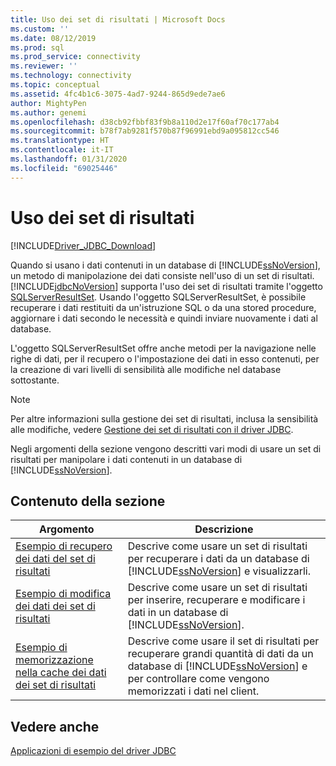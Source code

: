 ```yaml
---
title: Uso dei set di risultati | Microsoft Docs
ms.custom: ''
ms.date: 08/12/2019
ms.prod: sql
ms.prod_service: connectivity
ms.reviewer: ''
ms.technology: connectivity
ms.topic: conceptual
ms.assetid: 4fc4b1c6-3075-4ad7-9244-865d9ede7ae6
author: MightyPen
ms.author: genemi
ms.openlocfilehash: d38cb92fbbf83f9b8a110d2e17f60af70c177ab4
ms.sourcegitcommit: b78f7ab9281f570b87f96991ebd9a095812cc546
ms.translationtype: HT
ms.contentlocale: it-IT
ms.lasthandoff: 01/31/2020
ms.locfileid: "69025446"
---
```

# <a name="working-with-result-sets"></a>Uso dei set di risultati

[!INCLUDE[Driver_JDBC_Download](../../includes/driver_jdbc_download.md)]

Quando si usano i dati contenuti in un database di [!INCLUDE[ssNoVersion](../../includes/ssnoversion-md.md)], un metodo di manipolazione dei dati consiste nell'uso di un set di risultati. [!INCLUDE[jdbcNoVersion](../../includes/jdbcnoversion_md.md)] supporta l'uso dei set di risultati tramite l'oggetto [SQLServerResultSet](../../connect/jdbc/reference/sqlserverresultset-class.md). Usando l'oggetto SQLServerResultSet, è possibile recuperare i dati restituiti da un'istruzione SQL o da una stored procedure, aggiornare i dati secondo le necessità e quindi inviare nuovamente i dati al database.  
  
L'oggetto SQLServerResultSet offre anche metodi per la navigazione nelle righe di dati, per il recupero o l'impostazione dei dati in esso contenuti, per la creazione di vari livelli di sensibilità alle modifiche nel database sottostante.  
  
> [!NOTE]  
> Per altre informazioni sulla gestione dei set di risultati, inclusa la sensibilità alle modifiche, vedere [Gestione dei set di risultati con il driver JDBC](../../connect/jdbc/managing-result-sets-with-the-jdbc-driver.md).  
  
Negli argomenti della sezione vengono descritti vari modi di usare un set di risultati per manipolare i dati contenuti in un database di [!INCLUDE[ssNoVersion](../../includes/ssnoversion-md.md)].  
  
## <a name="in-this-section"></a>Contenuto della sezione  
  
| Argomento                                                                                        | Descrizione                                                                                                                                                                                          |
| -------------------------------------------------------------------------------------------- | ---------------------------------------------------------------------------------------------------------------------------------------------------------------------------------------------------- |
| [Esempio di recupero dei dati del set di risultati](../../connect/jdbc/retrieving-result-set-data-sample.md) | Descrive come usare un set di risultati per recuperare i dati da un database di [!INCLUDE[ssNoVersion](../../includes/ssnoversion-md.md)] e visualizzarli.                                                         |
| [Esempio di modifica dei dati dei set di risultati](../../connect/jdbc/modifying-result-set-data-sample.md)   | Descrive come usare un set di risultati per inserire, recuperare e modificare i dati in un database di [!INCLUDE[ssNoVersion](../../includes/ssnoversion-md.md)].                                                      |
| [Esempio di memorizzazione nella cache dei dati dei set di risultati](../../connect/jdbc/caching-result-set-data-sample.md)       | Descrive come usare il set di risultati per recuperare grandi quantità di dati da un database di [!INCLUDE[ssNoVersion](../../includes/ssnoversion-md.md)] e per controllare come vengono memorizzati i dati nel client. |
  
## <a name="see-also"></a>Vedere anche

 [Applicazioni di esempio del driver JDBC](../../connect/jdbc/sample-jdbc-driver-applications.md)  
  
